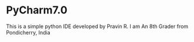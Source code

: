 # PyCharm7.0
This is a simple python IDE developed by Pravin R. I am An 8th Grader from Pondicherry, India
